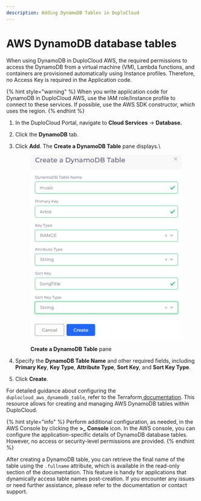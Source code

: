 ```yaml
---
description: Adding DynamoDB Tables in DuploCloud
---
```


# AWS DynamoDB database tables

When using DynamoDB in DuploCloud AWS, the required permissions to access the DynamoDB from a virtual machine (VM), Lambda functions, and containers are provisioned automatically using Instance profiles. Therefore, no Access Key is required in the Application code.

{% hint style="warning" %}
When you write application code for DynamoDB in DuploCloud AWS, use the IAM role/Instance profile to connect to these services. If possible, use the AWS SDK constructor, which uses the region.
{% endhint %}

1. In the DuploCloud Portal, navigate to **Cloud Services** -> **Database.**
2. Click the **DynamoDB** tab.
3.  Click **Add**. The **Create a DynamoDB Table** pane displays.\


    <div align="left">

    <figure><img src="../../../.gitbook/assets/dynamo_1.png" alt=""><figcaption><p><strong>Create a DynamoDB Table</strong> pane</p></figcaption></figure>

    </div>


4. Specify the **DynamoDB Table Name** and other required fields, including **Primary Key**, **Key Type**, **Attribute Type**, **Sort Key**, and **Sort Key Type**.
5. Click **Create**.&#x20;

For detailed guidance about configuring the `duplocloud_aws_dynamodb_table`, refer to the Terraform[ documentation](https://registry.terraform.io/providers/duplocloud/duplocloud/latest/docs/resources/aws\_dynamodb\_table). This resource allows for creating and managing AWS DynamoDB tables within DuploCloud.

{% hint style="info" %}
Perform additional configuration, as needed, in the AWS Console by clicking the   **>\_** **Console** icon. In the AWS console, you can configure the application-specific details of DynamoDB database tables. However, no access or security-level permissions are provided.
{% endhint %}

After creating a DynamoDB table, you can retrieve the final name of the table using the `.fullname` attribute, which is available in the read-only section of the documentation. This feature is handy for applications that dynamically access table names post-creation. If you encounter any issues or need further assistance, please refer to the documentation or contact support.
